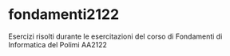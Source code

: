 # fondamenti2122
Esercizi risolti durante le esercitazioni del corso di Fondamenti di Informatica del Polimi AA2122
